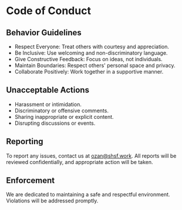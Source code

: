 # Code of Conduct

## Behavior Guidelines

- Respect Everyone: Treat others with courtesy and appreciation.
- Be Inclusive: Use welcoming and non-discriminatory language.
- Give Constructive Feedback: Focus on ideas, not individuals.
- Maintain Boundaries: Respect others' personal space and privacy.
- Collaborate Positively: Work together in a supportive manner.

## Unacceptable Actions

- Harassment or intimidation.
- Discriminatory or offensive comments.
- Sharing inappropriate or explicit content.
- Disrupting discussions or events.

## Reporting

To report any issues, contact us at <ozan@shsf.work>. All reports will be reviewed confidentially, and appropriate action will be taken.

## Enforcement

We are dedicated to maintaining a safe and respectful environment. Violations will be addressed promptly.
